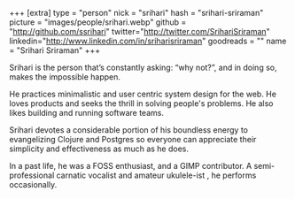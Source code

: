 +++
[extra]
type = "person"
nick = "srihari"
hash = "srihari-sriraman"
picture = "images/people/srihari.webp"
github = "http://github.com/ssrihari"
twitter="http://twitter.com/SrihariSriraman"
linkedin="http://www.linkedin.com/in/sriharisriraman"
goodreads = ""
name = "Srihari Sriraman"
+++

<p class="text-black text-base leading-normal  md:text-xl lg:text-xl md:leading-snug font-light pb-4 md:pb-7">
    Srihari is the person that’s constantly asking: “why not?”, and in doing so, makes the impossible happen.
</p>
<p class="text-black text-base leading-normal  md:text-xl lg:text-xl md:leading-snug font-light pb-4 md:pb-7">
    He practices minimalistic and user centric system design for the web. He loves products and seeks the thrill in solving people's problems. He also likes building and running software teams.
</p>
<p class="text-black text-base leading-normal  md:text-xl lg:text-xl md:leading-snug font-light pb-4 md:pb-7">
    Srihari devotes a considerable portion of his boundless energy to evangelizing Clojure and Postgres so everyone can appreciate their simplicity and effectiveness as much as he does.
</p>
<p class="text-black text-base leading-normal  md:text-xl lg:text-xl md:leading-snug font-light pb-4 md:pb-7">
    In a past life, he was a FOSS enthusiast, and a GIMP contributor. A semi-professional carnatic vocalist and amateur ukulele-ist , he performs occasionally.
</p>

